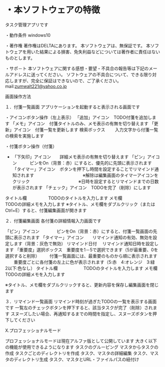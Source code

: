 ﻿# ・本ソフトウェアの特徴
タスク管理アプリです

・動作条件
windows10

・著作権
著作権はDELTAにあります。
本ソフトウェアは、無保証です。
本ソフトウェアを用いた結果による損害、免失利益などについては著作者に責任はないものとします。

・サポ－ト
本ソフトウェアに関する感想・要望・不具合の報告等は下記のメールアドレスに送ってください。
ソフトウェアの不具合について、できる限り対応しますが、完全に保証はできないので、ご了承ください。
mail:zumwalt221@yahoo.co.jp

画面操作方法

１．付箋一覧画面
アプリケーションを起動すると表示される画面です

・アイコンボタン操作（左上表示）
「追加」アイコン　TODO付箋を追加します
「メモ」アイコン　付箋タイトルのみ、メモ表示の有無を切り替えます
「更新」アイコン　付箋一覧を更新します
 検索ボックス　　 入力文字から付箋一覧の検索を実施します

 ・付箋ボタン操作（付箋）
 * 「下矢印」アイコン　　詳細メモ表示の有無を切り替えます
 「ピン」アイコン　　　ピンをOn（背景：赤）にすると、優先的に先頭に表示されます
 「タイマー」アイコン　ボタンを押下し時間を設定することでリマインド通知されます
 　　　　　　　　　　　※解除は編集画面のタイマーアイコンをクリック
 　　　　　　　　　　　※日時を設定するとリマインドまでの日数が表示されます
 「チェック」アイコン　TODOを完了（削除）にします

  タイトル欄　　　　　TODOのタイトルを入力します
  メモ欄　　　　　　　TODOの詳細メモを入力します
  ※タイトル、メモ欄をダブルクリック（またはCtrl+E）すると、付箋編集画面が開きます

２．付箋編集画面
各付箋の詳細情報入力画面です

 「ピン」アイコン　　　　ピンをOn（背景：赤）にすると、付箋一覧画面の先頭に表示されます
 「タイマー」アイコン　　リマインド通知の有効、無効を設定します（背景：灰色で無効）
  リマインド日付       　リマインド通知日時を設定します
 「重要度」選択ボックス　重要度を1－5で選択できます（5が最重要、0を選択すると削除）
　　付箋一覧画面には、最重要のものから順に表示されます
　　重要度ごとに各付箋の左上に色が表示されます（5:赤　4:オレンジ　3:緑　2以下:色なし）
    タイトル欄　　　　　　TODOのタイトルを入力します
    メモ欄　　　　　　　　TODOの詳細メモを入力します
  
  ※タイトル、メモ欄をダブルクリックすると、更新内容を保存し編集画面を閉じます
                            
 ３．リマインド一覧画面
 リマインド時刻が過ぎたTODOの一覧を表示する画面です
 一覧左のチェックボタンを押下すると、該当タスクが完了（削除）されます
 スヌーズしたい場合、再通知するまでの時間を指定し、スヌーズボタンを押下してください


Ⅹ.プロフェッショナルモード

 プロフェッショナルモードは現在アルファ版として公開しています
 大きく以下の機能が使用できるようになります
 タスクのグルーピング
 マスタからタスクの作成
 タスクごとのディレクトリを作成
 タスク、マスタの詳細編集
 タスク、マスタのディレクトリ生成
 タスク、マスタとURL・ファイルパスの紐付け








